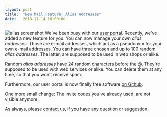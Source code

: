 ```yaml
---
layout: post
title:  "New Mail Feature: Alias Addresses"
date:   2018-11-14 16:00:00
---
```


![alias screenshot](/assets/img/alias.png)
We've been busy with our [user portal](https://users.systemli.org/).
Recently, we've added a new feature for you: You can now manage your own _alias addresses_.
Those are e-mail addresses, which act as a pseudonym for your own e-mail addresses.
You can have three chosen and up to 100 random _alias addresses_.
The latter, are supposed to be used in web shops or alike.

Random _alias addresses_ have 24 random characters before the @.
They're supposed to be used with web services or alike.
You can delete them at any time, so that you won't receive spam.

Furthermore, our user portal is now finally free software [on Github](https://github.com/systemli/user-management/).

One more small change: The invite codes you've already used, are not visible anymore.

As always, please [contact us](en/kontakt.html), if you have any question or suggestion.
